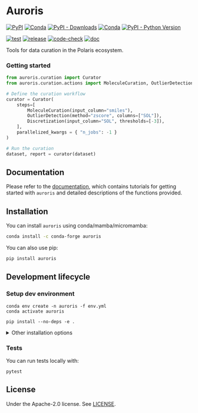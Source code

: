 # Auroris

[![PyPI](https://img.shields.io/pypi/v/auroris)](https://pypi.org/project/auroris/)
[![Conda](https://img.shields.io/conda/v/conda-forge/auroris?label=conda&color=success)](https://anaconda.org/conda-forge/auroris)
[![PyPI - Downloads](https://img.shields.io/pypi/dm/auroris)](https://pypi.org/project/auroris/)
[![Conda](https://img.shields.io/conda/dn/conda-forge/auroris)](https://anaconda.org/conda-forge/auroris)
[![PyPI - Python Version](https://img.shields.io/pypi/pyversions/auroris)](https://pypi.org/project/auroris/)

[![test](https://github.com/polaris-hub/auroris/actions/workflows/test.yml/badge.svg)](https://github.com/polaris-hub/auroris/actions/workflows/test.yml)
[![release](https://github.com/polaris-hub/auroris/actions/workflows/release.yml/badge.svg)](https://github.com/polaris-hub/auroris/actions/workflows/release.yml)
[![code-check](https://github.com/polaris-hub/auroris/actions/workflows/code-check.yml/badge.svg)](https://github.com/polaris-hub/auroris/actions/workflows/code-check.yml)
[![doc](https://github.com/polaris-hub/auroris/actions/workflows/doc.yml/badge.svg)](https://github.com/polaris-hub/auroris/actions/workflows/doc.yml)

Tools for data curation in the Polaris ecosystem. 


### Getting started

```python
from auroris.curation import Curator
from auroris.curation.actions import MoleculeCuration, OutlierDetection, Discretization

# Define the curation workflow
curator = Curator(
    steps=[
        MoleculeCuration(input_column="smiles"),
        OutlierDetection(method="zscore", columns=["SOL"]),
        Discretization(input_column="SOL", thresholds=[-3]),
    ],
    parallelized_kwargs = { "n_jobs": -1 }
)

# Run the curation
dataset, report = curator(dataset)
```

## Documentation

Please refer to the [documentation](https://polaris-hub.github.io/auroris/), which contains tutorials for getting started with `auroris` and detailed descriptions of the functions provided.

## Installation

You can install `auroris` using conda/mamba/micromamba:

```bash
conda install -c conda-forge auroris
```

You can also use pip:

```bash
pip install auroris
```

## Development lifecycle

### Setup dev environment

```shell
conda env create -n auroris -f env.yml
conda activate auroris

pip install --no-deps -e .
```

<details>
  <summary>Other installation options</summary>
  
    Alternatively, using [uv](https://github.com/astral-sh/uv):
    ```shell
    uv venv -p 3.12 auroris
    source .venv/auroris/bin/activate
    uv pip compile pyproject.toml -o requirements.txt --all-extras
    uv pip install -r requirements.txt 
    ```   
</details>


### Tests

You can run tests locally with:

```shell
pytest
```

## License

Under the Apache-2.0 license. See [LICENSE](LICENSE).
